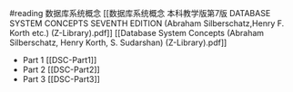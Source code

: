 
#reading 
数据库系统概念
[[数据库系统概念 本科教学版第7版 DATABASE SYSTEM CONCEPTS SEVENTH EDITION (Abraham Silberschatz,Henry F. Korth etc.) (Z-Library).pdf]]
[[Database System Concepts (Abraham Silberschatz, Henry Korth, S. Sudarshan) (Z-Library).pdf]]

- Part 1 [[DSC-Part1]]
- Part 2 [[DSC-Part2]]
- Part 3 [[DSC-Part3]]